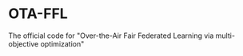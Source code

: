 # OTA-FFL
The official code for "Over-the-Air Fair Federated Learning via multi-objective optimization"
